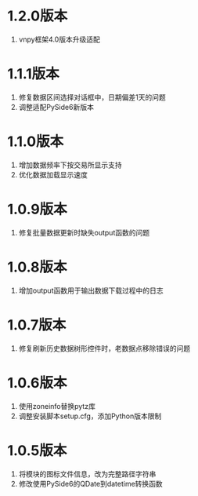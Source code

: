 # 1.2.0版本

1. vnpy框架4.0版本升级适配

# 1.1.1版本

1. 修复数据区间选择对话框中，日期偏差1天的问题
2. 调整适配PySide6新版本

# 1.1.0版本

1. 增加数据频率下按交易所显示支持
2. 优化数据加载显示速度

# 1.0.9版本

1. 修复批量数据更新时缺失output函数的问题

# 1.0.8版本

1. 增加output函数用于输出数据下载过程中的日志

# 1.0.7版本

1. 修复刷新历史数据树形控件时，老数据点移除错误的问题

# 1.0.6版本

1. 使用zoneinfo替换pytz库
2. 调整安装脚本setup.cfg，添加Python版本限制

# 1.0.5版本

1. 将模块的图标文件信息，改为完整路径字符串
2. 修改使用PySide6的QDate到datetime转换函数